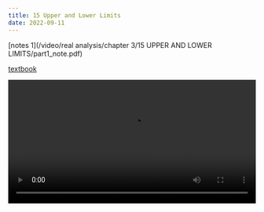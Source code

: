 ```yaml
---
title: 15 Upper and Lower Limits
date: 2022-09-11
---
```


[notes 1](/video/real analysis/chapter 3/15 UPPER AND LOWER LIMITS/part1_note.pdf)



[textbook](/posts/rudin/3-numerical-sequences-and-series/4-upper-and-lower-limits/)

 <video width ="100%" controls>
  <source src="/video/real analysis/chapter 3/15 UPPER AND LOWER LIMITS/part1_final.mp4" type="video/mp4">
Your browser does not support the video tag.
</video> 

